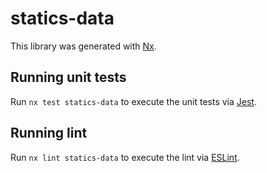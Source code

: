 # statics-data

This library was generated with [Nx](https://nx.dev).

## Running unit tests

Run `nx test statics-data` to execute the unit tests via [Jest](https://jestjs.io).

## Running lint

Run `nx lint statics-data` to execute the lint via [ESLint](https://eslint.org/).
